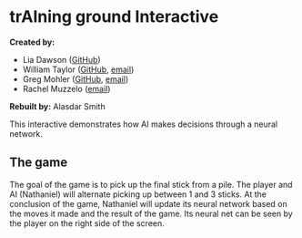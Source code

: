 
# trAIning ground Interactive

**Created by:**

- Lia Dawson ([GitHub](https://GitHub.com/ldawson02))
- William Taylor ([GitHub](https://GitHub.com/wtaylor45), [email](taylorw@udel.edu))
- Greg Mohler ([GitHub](https://GitHub.com/gmohler213), [email](gmohler@udel.edu))
- Rachel Muzzelo ([email](rmuzzelo@udel.edu))

**Rebuilt by:** Alasdar Smith

This interactive demonstrates how AI makes decisions through a neural network.

## The game

The goal of the game is to pick up the final stick from a pile.
The player and AI (Nathaniel) will alternate picking up between 1 and 3 sticks.
At the conclusion of the game, Nathaniel will update its neural network based on the moves it made and the result of the game.
Its neural net can be seen by the player on the right side of the screen.

